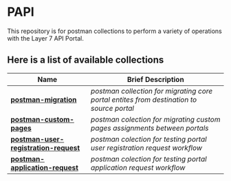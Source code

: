 # PAPI
This repository is for postman collections to perform a variety of operations with the Layer 7 API Portal. 

## Here is a list of available collections

Name | Brief Description
----- | -----------------
[**postman-migration**](./postman-migration) | *postman collection for migrating core portal entites from destination to source portal*
[**postman-custom-pages**](./postman-custom-pages) | *postman colection for migrating custom pages assignments between portals*
[**postman-user-registration-request**](./postman-user-registration-request) | *postman colection for testing portal user registration request workflow*
[**postman-application-request**](./postman-application-request) | *postman colection for testing portal application request workflow*

